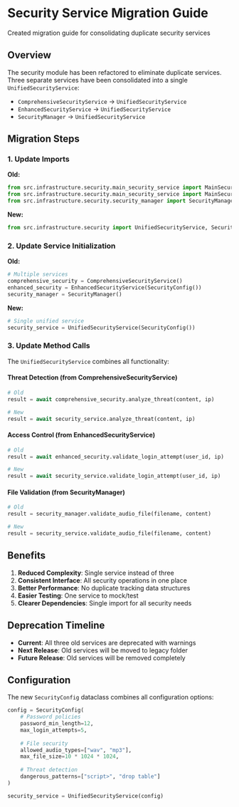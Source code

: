 # Security Service Migration Guide
 Created migration guide for consolidating duplicate security services

## Overview

The security module has been refactored to eliminate duplicate services. Three separate services have been consolidated into a single `UnifiedSecurityService`:

- `ComprehensiveSecurityService` → `UnifiedSecurityService`
- `EnhancedSecurityService` → `UnifiedSecurityService`  
- `SecurityManager` → `UnifiedSecurityService`

## Migration Steps

### 1. Update Imports

**Old:**
```python
from src.infrastructure.security.main_security_service import MainSecurityService
from src.infrastructure.security.main_security_service import MainSecurityService
from src.infrastructure.security.security_manager import SecurityManager
```

**New:**
```python
from src.infrastructure.security import UnifiedSecurityService, SecurityConfig
```

### 2. Update Service Initialization

**Old:**
```python
# Multiple services
comprehensive_security = ComprehensiveSecurityService()
enhanced_security = EnhancedSecurityService(SecurityConfig())
security_manager = SecurityManager()
```

**New:**
```python
# Single unified service
security_service = UnifiedSecurityService(SecurityConfig())
```

### 3. Update Method Calls

The `UnifiedSecurityService` combines all functionality:

#### Threat Detection (from ComprehensiveSecurityService)
```python
# Old
result = await comprehensive_security.analyze_threat(content, ip)

# New
result = await security_service.analyze_threat(content, ip)
```

#### Access Control (from EnhancedSecurityService)
```python
# Old
result = await enhanced_security.validate_login_attempt(user_id, ip)

# New
result = await security_service.validate_login_attempt(user_id, ip)
```

#### File Validation (from SecurityManager)
```python
# Old
result = security_manager.validate_audio_file(filename, content)

# New
result = security_service.validate_audio_file(filename, content)
```

## Benefits

1. **Reduced Complexity**: Single service instead of three
2. **Consistent Interface**: All security operations in one place
3. **Better Performance**: No duplicate tracking data structures
4. **Easier Testing**: One service to mock/test
5. **Clearer Dependencies**: Single import for all security needs

## Deprecation Timeline

- **Current**: All three old services are deprecated with warnings
- **Next Release**: Old services will be moved to legacy folder
- **Future Release**: Old services will be removed completely

## Configuration

The new `SecurityConfig` dataclass combines all configuration options:

```python
config = SecurityConfig(
    # Password policies
    password_min_length=12,
    max_login_attempts=5,
    
    # File security
    allowed_audio_types=["wav", "mp3"],
    max_file_size=10 * 1024 * 1024,
    
    # Threat detection
    dangerous_patterns=["script>", "drop table"]
)

security_service = UnifiedSecurityService(config)
```